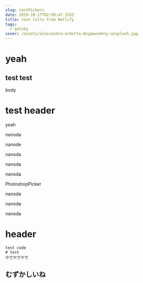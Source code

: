 ```yaml
---
slug: testPickers
date: 2019-10-17T02:58:47.155Z
title: test title from Netlify
tags:
  - gatsby
cover: /assets/alessandro-erbetta-8oypewvmhny-unsplash.jpg
---
```

# yeah

## test test

body

<h1>test header</h1>

<LayoutTest><Test/><Test/><Test/></LayoutTest><Test/>

<ChromePicker />

yeah

<CirclePicker />

nanoda

<CompactPicker />

nanode

<GithubPicker />

nanoda

<HuePicker />

nanoda

<MaterialPicker />

nanoda

PhotoshopPicker

<SketchPicker />

nanoda

<SliderPicker />

nanoda

<SwatchesPicker />

nanoda

<TwitterPicker />

# header

```
test code
# test 
やでやでやで
```

## むずかしいね
